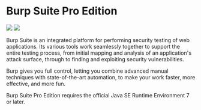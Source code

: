 # Burp Suite Pro Edition
[![](https://img.shields.io/chocolatey/v/burp-suite-pro-edition?color=green&label=010editor)](https://chocolatey.org/packages/burp-suite-pro-edition) [![](https://img.shields.io/chocolatey/dt/burp-suite-pro-edition)](https://chocolatey.org/packages/burp-suite-pro-edition)

Burp Suite is an integrated platform for performing security testing of web applications. Its various tools work seamlessly together to support the entire testing process, from initial mapping and analysis of an application's attack surface, through to finding and exploiting security vulnerabilities.

Burp gives you full control, letting you combine advanced manual techniques with state-of-the-art automation, to make your work faster, more effective, and more fun.

Burp Suite Pro Edition requires the official Java SE Runtime Environment 7 or later.
